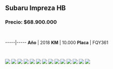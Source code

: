 ## Subaru Impreza HB

### Precio: $68.900.000

<p>&nbsp;</p>

-----|-----
**Año** | 2018
**KM** | 10.000
**Placa** | FQY361

<p>&nbsp;</p>

<img src="images/Subaru Impreza HB FQY361.jpeg?raw=true"/>
<img src="images/Subaru Impresa HB FQY361 - 1.jpeg?raw=true"/>
<img src="images/Subaru Impresa HB FQY361 - 2.jpeg?raw=true"/>
<img src="images/Subaru Impresa HB FQY361 - 3.jpeg?raw=true"/>
<img src="images/Subaru Impresa HB FQY361 - 4.jpeg?raw=true"/>
<img src="images/Subaru Impresa HB FQY361 - 5.jpeg?raw=true"/>
<img src="images/Subaru Impresa HB FQY361 - 56.jpeg?raw=true"/>
<img src="images/Subaru Impresa HB FQY361 - 57.jpeg?raw=true"/>
<img src="images/Subaru Impresa HB FQY361 - 6.jpeg?raw=true"/>
<img src="images/Subaru Impresa HB FQY361 - 7.jpeg?raw=true"/>
<img src="images/Subaru Impresa HB FQY361 - 8.jpeg?raw=true"/>
<img src="images/Subaru Impresa HB FQY361 - 87.jpeg?raw=true"/>
<img src="images/Subaru Impresa HB FQY361 - 89.jpeg?raw=true"/>
<img src="images/Subaru Impresa HB FQY361 - 9.jpeg?raw=true"/>




